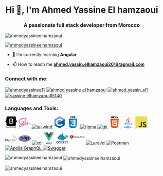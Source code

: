 <h1 align="center">Hi 👋, I'm Ahmed Yassine El hamzaoui</h1>
<h3 align="center">A passionate full stack developer from Morocco</h3>

<p align="left"> <img src="https://komarev.com/ghpvc/?username=ahmedyassineelhamzaoui&label=Profile%20views&color=0e75b6&style=flat" alt="ahmedyassineelhamzaoui" /> </p>

<p align="left"> <a href="https://github.com/ryo-ma/github-profile-trophy"><img src="https://github-profile-trophy.vercel.app/?username=ahmedyassineelhamzaoui" alt="ahmedyassineelhamzaoui" /></a> </p>

- 🌱 I’m currently learning **Angular**

- 📫 How to reach me **ahmed.yassin.elhamzaoui2019@gmail.com**

<h3 align="left">Connect with me:</h3>
<p align="left">
<a href="https://twitter.com/ahmedyassinee11" target="blank"><img align="center" src="https://raw.githubusercontent.com/rahuldkjain/github-profile-readme-generator/master/src/images/icons/Social/twitter.svg" alt="ahmedyassinee11" height="30" width="40" /></a>
<a href="https://linkedin.com/in/ahmed yassine el hamzaoui" target="blank"><img align="center" src="https://raw.githubusercontent.com/rahuldkjain/github-profile-readme-generator/master/src/images/icons/Social/linked-in-alt.svg" alt="ahmed yassine el hamzaoui" height="30" width="40" /></a>
<a href="https://www.hackerrank.com/ahmed_yassin_el1" target="blank"><img align="center" src="https://raw.githubusercontent.com/rahuldkjain/github-profile-readme-generator/master/src/images/icons/Social/hackerrank.svg" alt="ahmed_yassin_el1" height="30" width="40" /></a>
<a href="https://discord.gg/yassine elhamzaoui#5140" target="blank"><img align="center" src="https://raw.githubusercontent.com/rahuldkjain/github-profile-readme-generator/master/src/images/icons/Social/discord.svg" alt="yassine elhamzaoui#5140" height="30" width="40" /></a>
</p>

<h3 align="left">Languages and Tools:</h3>
<p align="left"> <a href="https://getbootstrap.com" target="_blank" rel="noreferrer"> <img src="https://raw.githubusercontent.com/devicons/devicon/master/icons/bootstrap/bootstrap-plain-wordmark.svg" alt="bootstrap" width="40" height="40"/> </a>
<a href="https://sass-lang.com" target="_blank" rel="noreferrer"> <img src="https://raw.githubusercontent.com/devicons/devicon/master/icons/sass/sass-original.svg" alt="sass" width="40" height="40"/> </a> <a href="https://tailwindcss.com/" target="_blank" rel="noreferrer"> <img src="https://www.vectorlogo.zone/logos/tailwindcss/tailwindcss-icon.svg" alt="tailwind" width="40" height="40"/> </a>
<a href="https://www.cprogramming.com/" target="_blank" rel="noreferrer"> <img src="https://raw.githubusercontent.com/devicons/devicon/master/icons/c/c-original.svg" alt="c" width="40" height="40"/> </a> <a href="https://www.w3schools.com/css/" target="_blank" rel="noreferrer"> <img src="https://raw.githubusercontent.com/devicons/devicon/master/icons/css3/css3-original-wordmark.svg" alt="css3" width="40" height="40"/> </a> <a href="https://www.figma.com/" target="_blank" rel="noreferrer"> <img src="https://www.vectorlogo.zone/logos/figma/figma-icon.svg" alt="figma" width="40" height="40"/> </a> <a href="https://git-scm.com/" target="_blank" rel="noreferrer"> <img src="https://www.vectorlogo.zone/logos/git-scm/git-scm-icon.svg" alt="git" width="40" height="40"/> </a> <a href="https://www.w3.org/html/" target="_blank" rel="noreferrer"> <img src="https://raw.githubusercontent.com/devicons/devicon/master/icons/html5/html5-original-wordmark.svg" alt="html5" width="40" height="40"/> </a> <a href="https://www.java.com" target="_blank" rel="noreferrer"> <img src="https://raw.githubusercontent.com/devicons/devicon/master/icons/java/java-original.svg" alt="java" width="40" height="40"/> </a> <a href="https://developer.mozilla.org/en-US/docs/Web/JavaScript" target="_blank" rel="noreferrer"> <img src="https://raw.githubusercontent.com/devicons/devicon/master/icons/javascript/javascript-original.svg" alt="javascript" width="40" height="40"/> </a> <a href="https://www.mysql.com/" target="_blank" rel="noreferrer"> <img src="https://raw.githubusercontent.com/devicons/devicon/master/icons/mysql/mysql-original-wordmark.svg" alt="mysql" width="40" height="40"/> </a> <a href="https://www.php.net" target="_blank" rel="noreferrer"> <img src="https://raw.githubusercontent.com/devicons/devicon/master/icons/php/php-original.svg" alt="php" width="40" height="40"/> </a> <a href="https://www.adobe.com/products/xd.html" target="_blank" rel="noreferrer"> <img src="https://cdn.worldvectorlogo.com/logos/adobe-xd.svg" alt="xd" width="40" height="40"/> </a><a href="https://vuejs.org" target="_blank" rel="noreferrer">
<img src="https://raw.githubusercontent.com/devicons/devicon/master/icons/vuejs/vuejs-original-wordmark.svg" alt="Vue.js" width="40" height="40"/>
</a><a href="https://www.docker.com/" target="_blank" rel="noreferrer">
<img src="https://raw.githubusercontent.com/devicons/devicon/master/icons/docker/docker-original-wordmark.svg" alt="Docker" width="40" height="40"/>
</a><a href="https://angular.io/" target="_blank" rel="noreferrer">
<img src="https://raw.githubusercontent.com/devicons/devicon/master/icons/angularjs/angularjs-original-wordmark.svg" alt="Angular" width="50" height="50"/>
</a><a href="https://laravel.com/" target="_blank" rel="noreferrer">
<img src="https://devicons.github.io/devicon/devicon.git/icons/laravel/laravel-plain-wordmark.svg" alt="Laravel" width="40" height="40"/>
</a><a href="https://www.postman.com/" target="_blank" rel="noreferrer">
<img src="https://www.vectorlogo.com/logos/getpostman/getpostman-icon.svg" alt="Postman" width="40" height="40"/>
</a><a href="https://www.apollographql.com/" target="_blank" rel="noreferrer">
<img src="https://www.apollographql.com/static/favicon-32x32.png" alt="Apolla GraphQL" width="40" height="40"/>
</a><a href="https://swagger.io/" target="_blank" rel="noreferrer">
<img src="https://devicons.github.io/devicon/devicon.git/icons/swagger/swagger-plain-wordmark.svg" alt="Swagger" width="40" height="40"/>
</a></p>

<p><img align="left" src="https://github-readme-stats.vercel.app/api/top-langs?username=ahmedyassineelhamzaoui&show_icons=true&locale=en&layout=compact&theme=algolia" alt="ahmedyassineelhamzaoui" /></p>

<p>&nbsp;<img align="center" src="https://github-readme-stats.vercel.app/api?username=ahmedyassineelhamzaoui&show_icons=true&theme=algolia&locale=en" alt="ahmedyassineelhamzaoui" /></p>

<p><img align="center" src="https://github-readme-streak-stats.herokuapp.com/?user=ahmedyassineelhamzaoui&theme=algolia" alt="ahmedyassineelhamzaoui" /></p>
